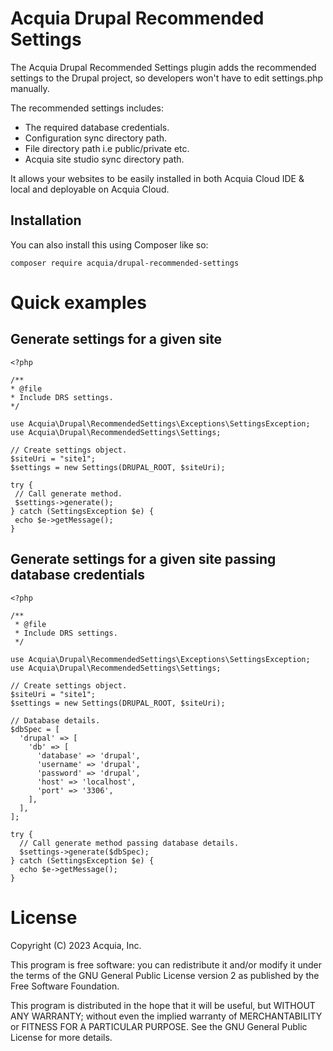 # Acquia Drupal Recommended Settings
The Acquia Drupal Recommended Settings plugin adds the recommended settings to
the Drupal project, so developers won't have to edit settings.php manually.

The recommended settings includes:
- The required database credentials.
- Configuration sync directory path.
- File directory path i.e public/private etc.
- Acquia site studio sync directory path.

It allows your websites to be easily installed in both Acquia Cloud IDE & local
and deployable on Acquia Cloud.

## Installation

You can also install this using Composer like so:

```
composer require acquia/drupal-recommended-settings
```

# Quick examples
## Generate settings for a given site
 ```
<?php

/**
 * @file
 * Include DRS settings.
 */

use Acquia\Drupal\RecommendedSettings\Exceptions\SettingsException;
use Acquia\Drupal\RecommendedSettings\Settings;

// Create settings object.
$siteUri = "site1";
$settings = new Settings(DRUPAL_ROOT, $siteUri);

try {
  // Call generate method.
  $settings->generate();
} catch (SettingsException $e) {
  echo $e->getMessage();
}
```

## Generate settings for a given site passing database credentials

```
<?php

/**
 * @file
 * Include DRS settings.
 */

use Acquia\Drupal\RecommendedSettings\Exceptions\SettingsException;
use Acquia\Drupal\RecommendedSettings\Settings;

// Create settings object.
$siteUri = "site1";
$settings = new Settings(DRUPAL_ROOT, $siteUri);

// Database details.
$dbSpec = [
  'drupal' => [
    'db' => [
      'database' => 'drupal',
      'username' => 'drupal',
      'password' => 'drupal',
      'host' => 'localhost',
      'port' => '3306',
    ],
  ],
];

try {
  // Call generate method passing database details.
  $settings->generate($dbSpec);
} catch (SettingsException $e) {
  echo $e->getMessage();
}
```

# License

Copyright (C) 2023 Acquia, Inc.

This program is free software: you can redistribute it and/or modify it under
the terms of the GNU General Public License version 2 as published by the
Free Software Foundation.

This program is distributed in the hope that it will be useful,
but WITHOUT ANY WARRANTY; without even the implied warranty of
MERCHANTABILITY or FITNESS FOR A PARTICULAR PURPOSE.
See the GNU General Public License for more details.
